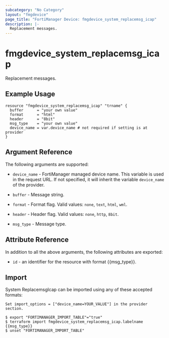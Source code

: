 ```yaml
---
subcategory: "No Category"
layout: "fmgdevice"
page_title: "FortiManager Device: fmgdevice_system_replacemsg_icap"
description: |-
  Replacement messages.
---
```


# fmgdevice_system_replacemsg_icap
Replacement messages.

## Example Usage

```hcl
resource "fmgdevice_system_replacemsg_icap" "trname" {
  buffer      = "your own value"
  format      = "html"
  header      = "8bit"
  msg_type    = "your own value"
  device_name = var.device_name # not required if setting is at provider
}
```

## Argument Reference


The following arguments are supported:

* `device_name` - FortiManager managed device name. This variable is used in the request URL. If not specified, it will inherit the variable `device_name` of the provider.

* `buffer` - Message string.
* `format` - Format flag. Valid values: `none`, `text`, `html`, `wml`.

* `header` - Header flag. Valid values: `none`, `http`, `8bit`.

* `msg_type` - Message type.


## Attribute Reference

In addition to all the above arguments, the following attributes are exported:
* `id` - an identifier for the resource with format {{msg_type}}.

## Import

System ReplacemsgIcap can be imported using any of these accepted formats:
```
Set import_options = ["device_name=YOUR_VALUE"] in the provider section.

$ export "FORTIMANAGER_IMPORT_TABLE"="true"
$ terraform import fmgdevice_system_replacemsg_icap.labelname {{msg_type}}
$ unset "FORTIMANAGER_IMPORT_TABLE"
```

